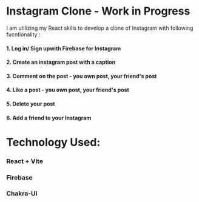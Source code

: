 # Instagram Clone - Work in Progress

I am utilizing my React skills to develop a clone of Instagram with following fucntionality :

 #### 1. Log in/ Sign upwith Firebase for Instagram
 #### 2. Create an instagram post with a caption
 #### 3. Comment on the post - you own post, your friend's post
 #### 4. Like a post - you own post, your friend's post
 #### 5. Delete your post
 #### 6. Add a friend to your Instagram 


 # Technology Used:
  ### React + Vite
  ### Firebase
  ### Chakra-UI


